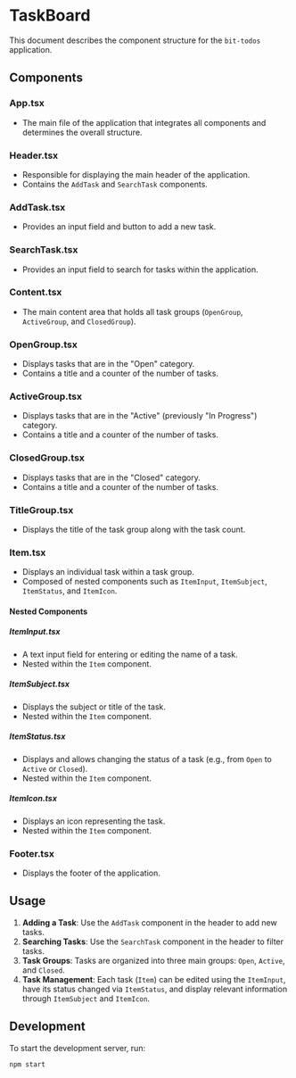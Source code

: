# TaskBoard

This document describes the component structure for the `bit-todos` application.

## Components

### App.tsx
- The main file of the application that integrates all components and determines the overall structure.

### Header.tsx
- Responsible for displaying the main header of the application.
- Contains the `AddTask` and `SearchTask` components.

### AddTask.tsx
- Provides an input field and button to add a new task.

### SearchTask.tsx
- Provides an input field to search for tasks within the application.

### Content.tsx
- The main content area that holds all task groups (`OpenGroup`, `ActiveGroup`, and `ClosedGroup`).

### OpenGroup.tsx
- Displays tasks that are in the "Open" category.
- Contains a title and a counter of the number of tasks.

### ActiveGroup.tsx
- Displays tasks that are in the "Active" (previously "In Progress") category.
- Contains a title and a counter of the number of tasks.

### ClosedGroup.tsx
- Displays tasks that are in the "Closed" category.
- Contains a title and a counter of the number of tasks.

### TitleGroup.tsx
- Displays the title of the task group along with the task count.

### Item.tsx
- Displays an individual task within a task group.
- Composed of nested components such as `ItemInput`, `ItemSubject`, `ItemStatus`, and `ItemIcon`.

#### Nested Components

##### ItemInput.tsx
- A text input field for entering or editing the name of a task.
- Nested within the `Item` component.

##### ItemSubject.tsx
- Displays the subject or title of the task.
- Nested within the `Item` component.

##### ItemStatus.tsx
- Displays and allows changing the status of a task (e.g., from `Open` to `Active` or `Closed`).
- Nested within the `Item` component.

##### ItemIcon.tsx
- Displays an icon representing the task.
- Nested within the `Item` component.

### Footer.tsx
- Displays the footer of the application.

## Usage

1. **Adding a Task**: Use the `AddTask` component in the header to add new tasks.
2. **Searching Tasks**: Use the `SearchTask` component in the header to filter tasks.
3. **Task Groups**: Tasks are organized into three main groups: `Open`, `Active`, and `Closed`.
4. **Task Management**: Each task (`Item`) can be edited using the `ItemInput`, have its status changed via `ItemStatus`, and display relevant information through `ItemSubject` and `ItemIcon`.

## Development

To start the development server, run:

```bash
npm start
